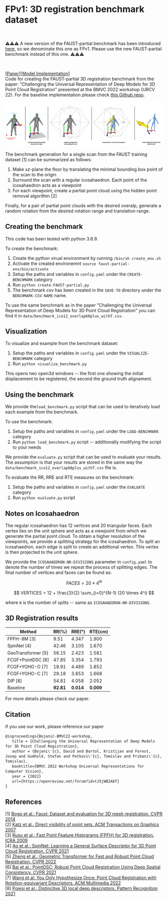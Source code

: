 # FPv1: 3D registration benchmark dataset

<br> 

⚠️⚠️⚠️ A new version of the FAUST-partial benchmark has been introduced [here](https://github.com/DavidBoja/exhaustive-grid-search), so we denominate this one as FPv1. Please use the new FAUST-partial benchmark instead of this one. ⚠️⚠️⚠️

<br>

[[Paper](https://arxiv.org/abs/2211.16301)][[Model Implementation](https://github.com/DavidBoja/greedy-grid-search)] </br >
Code for creating the FAUST-partial 3D registration benchmark from the paper: "Challenging the Universal Representation of Deep Models for 3D Point Cloud Registration" presented at the BMVC 2022 workshop (URCV 22). For the baseline implementation please check [this Github repo](https://github.com/DavidBoja/greedy-grid-search).

<p align="center">
  <img src="https://github.com/DavidBoja/FAUST-partial/blob/main/assets/FAUST-partial-teaser.png" width="1000">
</p>

The benchmark generation for a single scan from the FAUST training dataset [1] can be summarized as follows:
1. Make $xz$-plane the floor by translating the minimal bounding box point of the scan to the origin
2. Surround the scan with a regular icosahaedron. Each point of the icosahaedron acts as a viewpoint
3. For each viewpoint, create a partial point cloud using the hidden point removal algorithm [2]

Finally, for a pair of partial point clouds with the desired overalp, generate a random rotation from the desired rotation range and translation range.


## Creating the benchmark
This code has been tested with python 3.6.9.

To create the benchmark:
1. Create the python virual environment by running `/bin/sh create_env.sh`
2. Activate the created environemnt `source faust-partial-env/bin/activate`
3. Setup the paths and variables in `config.yaml` under the `CREATE-BENCHMARK` category
4. Run `python create-FAUST-partial.py`
5. The benchmark csv has been created in the `SAVE-TO` directory under the `BENCHMARK-CSV-NAME` name.


To use the same benchmark as in the paper "Challenging the Universal Representation of Deep Models for 3D Point Cloud Registration" you can find it in `data/benchmark_ico12_overlap60plus_withT.csv`.

## Visualization

To visualize and example from the benchmark dataset:
1. Setup the paths and variables in `config.yaml` under the `VISUALIZE-BENCHMARK` category
2. Run `python visualize_benchmark.py`

This opens two open3d windows -- the first one showing the initial displacement to be registered, the second the ground truth alignament.

## Using the benchmark

We provide the`load_benchmark.py` script that can be used to iteratively load each example from the benchmark.

To use the benchmark:
1. Setup the paths and variables in `config.yaml` under the `LOAD-BENCHMARK` category
2. Run `python load_benchmark.py` script -- additionally modifying the script to your needs

We provide the `evaluate.py` script that can be used to evaluate your results. The assumption is that your results are stored in the same way the `data/benchmark_ico12_overlap60plus_withT.csv` file is.

To evaluate the RR, RRE and RTE measures on the benchmark:
1. Setup the paths and variables in `config.yaml` under the `EVALUATE` category
2. Run `python evaluate.py` script

## Notes on Icosahaedron

The regular icosahaedron has 12 vertices and 20 triangular faces. Each vertex lies on the unit sphere and acts as a viewpoint from which we generate the partial point cloud. To obtain a higher resolution of the viewpoints, we provide a splitting strategy for the icosahaedron. To split an icosahaedron, each edge is split to create an additional vertex. This vertex is then projected to the unit sphere.

We provide the `ICOSAHAEDRON-NR-DIVISIONS` parameter in `config.yaml` to denote the number of times we repeat the process of splitting edges. The final number of vertices and faces can be found as:

$$ FACES = 20 \times 4^N $$

$$ VERTICES = 12 + \frac{3}{2} \sum_{i=0}^{N-1} (20 \times 4^i) $$

where `N` is the number of splits -- same as `ICOSAHAEDRON-NR-DIVISIONS`.

## 3D Registration results

| Method                                                            | RR(\%)           | RRE(&deg;)    | RTE(cm)          |
|-------------------------------------------------------------------|------------------|------------------|------------------|
| FPFH-8M  [3]                    | 9.51             | 4.347            | 1.900            |
| SpinNet  [4]                                         | 42.46            | 3.105            | 1.670            |
| GeoTransformer [5]  | 56.15            | 2.423            | 1.581            |
| FCGF+PointDSC [6]                                      | 47.85            | 3.354            | 1.793            |
| FCGF+YOHO-O [7]                                           | 18.91            | 4.489            | 1.852            |
| FCGF+YOHO-C [7]                                            | 29.18            | 3.653            | 1.668            |
| DIP [8]                                                    | 54.81            | 4.058            | 2.052            |
| Baseline                                                          | $\mathbf{92.81}$ | $\mathbf{0.014}$ | $\mathbf{0.009}$ |

For more details please check our paper.

## Citation

If you use our work, please reference our paper

```
@inproceedings{Bojanić-BMVC22-workshop,
   title = {Challenging the Universal Representation of Deep Models for 3D Point Cloud Registration},
   author = {Bojani\'{c}, David and Bartol, Kristijan and Forest, Josep and Gumhold, Stefan and Petkovi\'{c}, Tomislav and Pribani\'{c}, Tomislav},
   booktitle={BMVC 2022 Workshop Universal Representations for Computer Vision},
   year = {2022}
   url={https://openreview.net/forum?id=tJ5jWBIAbT}
}
```

## References
[1] [Bogo et al.: Faust: Dataset and evaluation for 3D mesh registration. CVPR 2014](https://files.is.tue.mpg.de/black/papers/FAUST2014.pdf) <br />
[2] [Katz et al.: Direct visibility of point sets. ACM Transactions on Graphics 2007](https://www.weizmann.ac.il/math/ronen/sites/math.ronen/files/uploads/katz_tal_basri_-_direct_visibility_of_point_sets.pdf) <br />
[3] [Rusu et al.: Fast Point Feature Histograms (FPFH) for 3D registration. ICRA 2009](https://ieeexplore.ieee.org/document/5152473) <br />
[4] [Ao et al.: SpinNet: Learning a General Surface Descriptor for 3D Point Cloud Registration. CVPR 2021](https://arxiv.org/abs/2011.12149) <br />
[5] [Zheng et al.: Geometric Transformer for Fast and Robust Point Cloud Registration. CVPR 2022](https://arxiv.org/abs/2202.06688) <br />
[6] [Bai et al.: PointDSC: Robust Point Cloud Registration Using Deep Spatial Consistency. CVPR 2021](https://arxiv.org/abs/2103.05465) <br />
[7] [Wang et al: You Only Hypothesize Once: Point Cloud Registration with Rotation-equivariant Descriptors. ACM Multimedia 2022](https://arxiv.org/abs/2109.00182) <br />
[8] [Poiesi et al.: Distinctive 3D local deep descriptors. Pattern Recognition 2021](https://arxiv.org/abs/2009.00258) <br />

